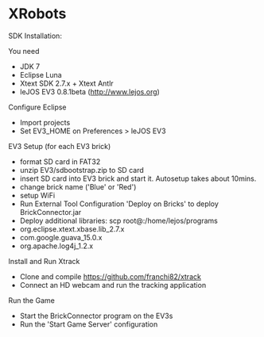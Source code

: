 XRobots
=======

SDK Installation:

You need
- JDK 7
- Eclipse Luna 
- Xtext SDK 2.7.x + Xtext Antlr
- leJOS EV3 0.8.1beta (http://www.lejos.org)

Configure Eclipse
- Import projects
- Set EV3_HOME on Preferences > leJOS EV3

EV3 Setup (for each EV3 brick)
- format SD card in FAT32
- unzip EV3/sdbootstrap.zip to SD card
- insert SD card into EV3 brick and start it. Autosetup takes about 10mins.
- change brick name ('Blue' or 'Red')
- setup WiFi
- Run External Tool Configuration 'Deploy on Bricks' to deploy BrickConnector.jar
- Deploy additional libraries: scp <file> root@<brick IP>:/home/lejos/programs
 - org.eclipse.xtext.xbase.lib_2.7.x
 - com.google.guava_15.0.x
 - org.apache.log4j_1.2.x

Install and Run Xtrack
- Clone and compile https://github.com/franchi82/xtrack
- Connect an HD webcam and run the tracking application

Run the Game
- Start the BrickConnector program on the EV3s
- Run the 'Start Game Server' configuration
